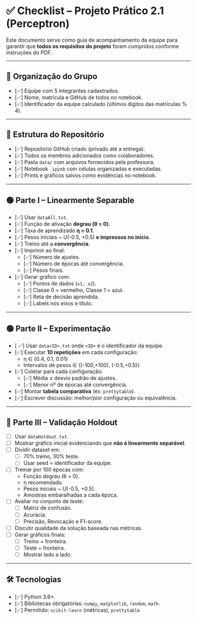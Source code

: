 # ✅ Checklist – Projeto Prático 2.1 (Perceptron)

Este documento serve como guia de acompanhamento da equipe para garantir que **todos os requisitos do projeto** foram cumpridos conforme instruções do PDF.

---

## 👥 Organização do Grupo
- [✅] Equipe com 5 integrantes cadastrados.  
- [✅] Nome, matrícula e GitHub de todos no notebook.  
- [✅] Identificador da equipe calculado (últimos dígitos das matrículas % 4).  

---

## 📂 Estrutura do Repositório
- [✅] Repositório GitHub criado (privado até a entrega).  
- [✅] Todos os membros adicionados como colaboradores.  
- [✅] Pasta `data/` com arquivos fornecidos pela professora.  
- [✅] Notebook `.ipynb` com células organizadas e executadas.  
- [✅] Prints e gráficos salvos como evidências no notebook.  

---

## 🟢 Parte I – Linearmente Separable
- [✅] Usar `dataAll.txt`.  
- [✅] Função de ativação **degrau (θ = 0)**.  
- [✅] Taxa de aprendizado **η = 0.1**.  
- [✅] Pesos iniciais ~ U(-0.5, +0.5) **e impressos no início**.  
- [✅] Treino até a **convergência**.  
- [✅] Imprimir ao final:  
  - [✅] Número de ajustes.  
  - [✅] Número de épocas até convergência.  
  - [✅] Pesos finais.  
- [✅] Gerar gráfico com:  
  - [✅] Pontos de dados (`x1, x2`).  
  - [✅] Classe 0 = vermelho, Classe 1 = azul.  
  - [✅] Reta de decisão aprendida.  
  - [✅] Labels nos eixos e título.  

---

## 🟢 Parte II – Experimentação
- [ ✅] Usar `data<ID>.txt` onde `<ID>` é o identificador da equipe.  
- [✅] Executar **10 repetições** em cada configuração:  
  - η ∈ {0.4, 0.1, 0.01}  
  - Intervalos de pesos ∈ {(-100,+100), (-0.5,+0.5)}  
- [✅] Coletar para cada configuração:  
  - [✅] Média ± desvio padrão de ajustes.  
  - [✅] Menor nº de épocas até convergência.  
- [✅] Montar **tabela comparativa** (ex: `prettytable`).  
- [✅] Escrever discussão: melhor/pior configuração ou equivalência.  

---

## 🔴 Parte III – Validação Holdout
- [ ] Usar `dataHoldout.txt`.  
- [ ] Mostrar gráfico inicial evidenciando que **não é linearmente separável**.  
- [ ] Dividir dataset em:  
  - [ ] 70% treino, 30% teste.  
  - [ ] Usar seed = identificador da equipe.  
- [ ] Treinar por 100 épocas com:  
  - Função degrau (θ = 0).  
  - η recomendado.  
  - Pesos iniciais ~ U(-0.5, +0.5).  
  - Amostras embaralhadas a cada época.  
- [ ] Avaliar no conjunto de teste:  
  - [ ] Matriz de confusão.  
  - [ ] Acurácia.  
  - [ ] Precisão, Revocação e F1-score.  
- [ ] Discutir qualidade da solução baseada nas métricas.  
- [ ] Gerar gráficos finais:  
  - [ ] Treino + fronteira.  
  - [ ] Teste + fronteira.  
  - [ ] Mostrar lado a lado.  

---

## 🛠️ Tecnologias
- [✅] Python 3.6+.  
- [✅] Bibliotecas obrigatórias: `numpy`, `matplotlib`, `random`, `math`.  
- [✅] Permitido: `scikit-learn` (métricas), `prettytable`  

